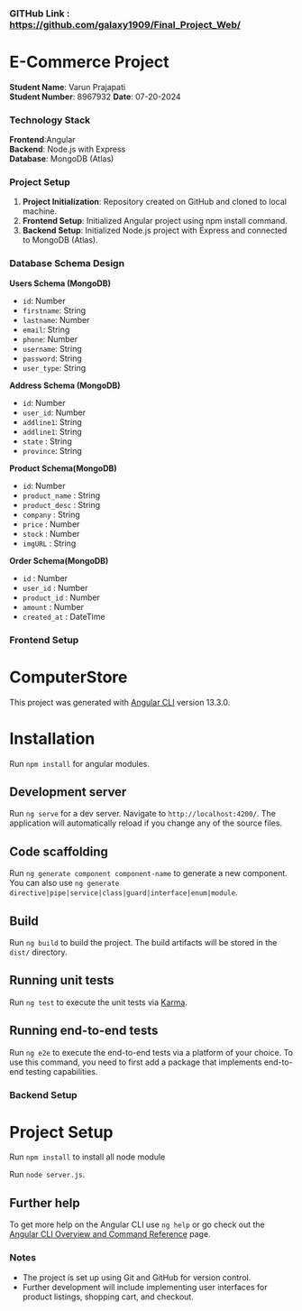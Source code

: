 
### GITHub Link : https://github.com/galaxy1909/Final_Project_Web/
# E-Commerce Project

**Student Name**: Varun Prajapati  
**Student Number**: 8967932
**Date**: 07-20-2024

### Technology Stack

**Frontend**:Angular   
**Backend**: Node.js with Express  
**Database**: MongoDB (Atlas)

### Project Setup

1. **Project Initialization**: Repository created on GitHub and cloned to local machine.
2. **Frontend Setup**: Initialized Angular project using npm install command.
3. **Backend Setup**: Initialized Node.js project with Express and connected to MongoDB (Atlas).

### Database Schema Design

**Users Schema (MongoDB)**

- `id`: Number
- `firstname`: String
- `lastname`: Number
- `email`: String
- `phone`: Number
- `username`: String
- `password`: String
- `user_type`: String

**Address Schema (MongoDB)**

- `id`: Number
- `user_id`: Number
- `addline1`: String
- `addline1`: String
- `state` : String
- `province`: String

**Product Schema(MongoDB)**
- `id`: Number
- `product_name` : String
- `product_desc` : String
- `company` : String
- `price` : Number
- `stock` : Number
- `imgURL` : String

**Order Schema(MongoDB)**

- `id` : Number
- `user_id` : Number
- `product_id` : Number
- `amount` : Number
- `created_at` : DateTime

### Frontend Setup

# ComputerStore

This project was generated with [Angular CLI](https://github.com/angular/angular-cli) version 13.3.0.

# Installation
Run `npm install` for angular modules. 

## Development server

Run `ng serve` for a dev server. Navigate to `http://localhost:4200/`. The application will automatically reload if you change any of the source files.

## Code scaffolding

Run `ng generate component component-name` to generate a new component. You can also use `ng generate directive|pipe|service|class|guard|interface|enum|module`.

## Build

Run `ng build` to build the project. The build artifacts will be stored in the `dist/` directory.

## Running unit tests

Run `ng test` to execute the unit tests via [Karma](https://karma-runner.github.io).

## Running end-to-end tests

Run `ng e2e` to execute the end-to-end tests via a platform of your choice. To use this command, you need to first add a package that implements end-to-end testing capabilities.


### Backend Setup

# Project Setup

Run `npm install` to install all node module

Run `node server.js`.

## Further help

To get more help on the Angular CLI use `ng help` or go check out the [Angular CLI Overview and Command Reference](https://angular.io/cli) page.

### Notes

- The project is set up using Git and GitHub for version control.
- Further development will include implementing user interfaces for product listings, shopping cart, and checkout.
